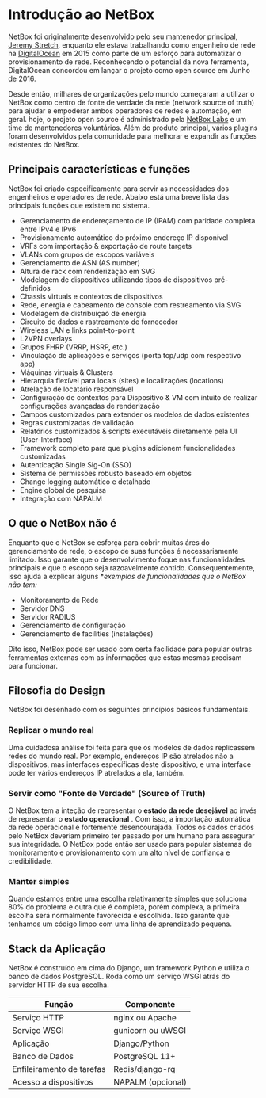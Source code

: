 # Introdução ao NetBox

NetBox foi originalmente desenvolvido pelo seu mantenedor principal, [Jeremy Stretch](https://github.com/jeremystretch), enquanto ele estava trabalhando como engenheiro de rede na [DigitalOcean](https://www.digitalocean.com/) em 2015 como parte de um esforço para automatizar o provisionamento de rede. Reconhecendo o potencial da nova ferramenta, DigitalOcean concordou em lançar o projeto como open source em Junho de 2016.

Desde então, milhares de organizações pelo mundo começaram a utilizar o NetBox como centro de fonte de verdade da rede (network source of truth) para ajudar e empoderar ambos operadores de redes e automação, em geral. hoje, o projeto open source é administrado pela [NetBox Labs](https://netboxlabs.com/) e um time de mantenedores voluntários. Além do produto principal, vários plugins foram desenvolvidos pela comunidade para melhorar e expandir as funções existentes do NetBox.

## Principais características e funções

NetBox foi criado especificamente para servir as necessidades dos engenheiros e operadores de rede. Abaixo está uma breve lista das principais funções que existem no sistema.
- Gerenciamento de endereçamento de IP (IPAM) com paridade completa entre IPv4 e IPv6
- Provisionamento automático do próximo endereço IP disponível
- VRFs com importação & exportação de route targets
- VLANs com grupos de escopos variáveis
- Gerenciamento de ASN (AS number)
- Altura de rack com renderização em SVG
- Modelagem de dispositivos utilizando tipos de dispositivos pré-definidos
- Chassis virtuais e contextos de dispositivos
- Rede, energia e cabeamento de console com restreamento via SVG
- Modelagem de distribuiçaõ de energia
- Circuito de dados e rastreamento de fornecedor
- Wireless LAN e links point-to-point
- L2VPN overlays
- Grupos FHRP (VRRP, HSRP, etc.)
- Vinculação de aplicações e serviços (porta tcp/udp com respectivo app)
- Máquinas virtuais & Clusters
- Hierarquia flexível para locais (sites) e localizações (locations)
- Atrelação de locatário responsável
- Configuração de contextos para Dispositivo & VM com intuito de realizar configurações avançadas de renderização
- Campos customizados para extender os modelos de dados existentes
- Regras customizadas de validação
- Relatórios customizados & scripts executáveis diretamente pela UI (User-Interface)
- Framework completo para que plugins adicionem funcionalidades customizadas
- Autenticação Single Sig-On (SSO)
- Sistema de permissões robusto baseado em objetos
- Change logging automático e detalhado
- Engine global de pesquisa
- Integração com NAPALM

## O que o NetBox não é

Enquanto que o NetBox se esforça para cobrir muitas áres do gerenciamento de rede, o escopo de suas funções é necessariamente limitado. Isso garante que o desenvolvimento foque nas funcionalidades principais e que o escopo seja razoavelmente contido. Consequentemente, isso ajuda a explicar alguns **exemplos de funcionalidades que o NetBox não tem:*

- Monitoramento de Rede
- Servidor DNS
- Servidor RADIUS
- Gerenciamento de configuração
- Gerenciamento de facilities (instalações)

Dito isso, NetBox pode ser usado com certa facilidade para popular outras ferramentas externas com as informações que estas mesmas precisam para funcionar.

## Filosofia do Design

NetBox foi desenhado com os seguintes princípios básicos fundamentais.

### Replicar o mundo real

Uma cuidadosa análise foi feita para que os modelos de dados replicassem redes do mundo real. Por exemplo, endereços IP são atrelados não a dispositivos, mas interfaces específicas deste dispositivo, e uma interface pode ter vários endereços IP atrelados a ela, também.

### Servir como "Fonte de Verdade" (Source of Truth)

O NetBox tem a inteção de representar o __estado da rede desejável__ ao invés de representar o __estado operacional__ . Com isso, a importação automática da rede operacional é fortemente desencourajada. Todos os dados criados pelo NetBox deveriam primeiro ter passado por um humano para assegurar sua integridade. O NetBox pode então ser usado para popular sistemas de monitoramento e provisionamento com um alto nível de confiança e credibilidade.

### Manter simples

Quando estamos entre uma escolha relativamente simples que soluciona 80% do problema e outra que é completa, porém complexa, a primeira escolha será normalmente favorecida e escolhida. Isso garante que tenhamos um código limpo com uma linha de aprendizado pequena.

## Stack da Aplicação

NetBox é construído em cima do Django, um framework Python e utiliza o banco de dados PostgreSQL. Roda como um serviço WSGI atrás do servidor HTTP de sua escolha.

| Função | Componente |
|--------|------------|
| Serviço HTTP | nginx ou Apache |
| Serviço WSGI | gunicorn ou uWSGI |
| Aplicação | Django/Python |
| Banco de Dados | PostgreSQL 11+ | 
| Enfileiramento de tarefas | Redis/django-rq|
| Acesso a dispositivos | NAPALM (opcional) |
